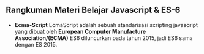 ## Rangkuman Materi Belajar Javascript & ES-6
* **Ecma-Script**
EcmaScript adalah sebuah standarisasi scripting javascript yang dibuat oleh **European Computer Manufacture Association/(ECMA)**
ES6 diluncurkan pada tahun 2015, jadi ES6 sama dengan ES 2015. 
